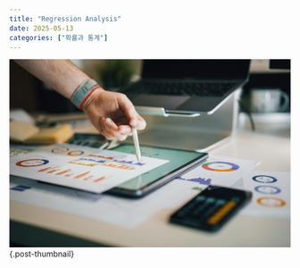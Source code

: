```yaml
---
title: "Regression Analysis"
date: 2025-05-13
categories: ["확률과 통계"]
---
```


![](/img/stat-thumb.jpg){.post-thumbnail}


